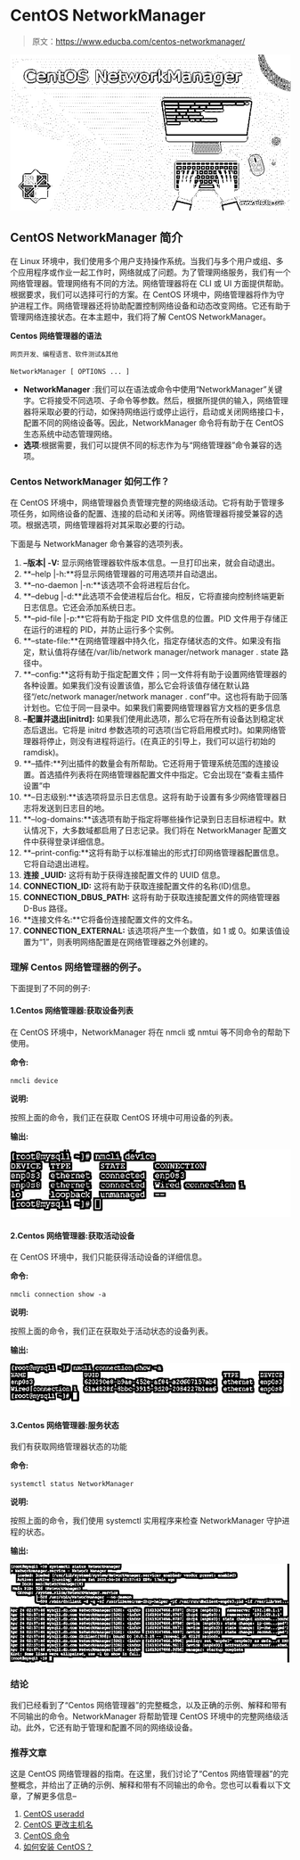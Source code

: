 # CentOS NetworkManager

> 原文：<https://www.educba.com/centos-networkmanager/>

![CentOS NetworkManager](img/9f3476f92bf74f3549446c7bd6cdd1dc.png)



## CentOS NetworkManager 简介

在 Linux 环境中，我们使用多个用户支持操作系统。当我们与多个用户或组、多个应用程序或作业一起工作时，网络就成了问题。为了管理网络服务，我们有一个网络管理器。管理网络有不同的方法。网络管理器将在 CLI 或 UI 方面提供帮助。根据要求，我们可以选择可行的方案。在 CentOS 环境中，网络管理器将作为守护进程工作。网络管理器还将协助配置控制网络设备和动态改变网络。它还有助于管理网络连接状态。在本主题中，我们将了解 CentOS NetworkManager。

**Centos 网络管理器的语法**

<small>网页开发、编程语言、软件测试&其他</small>

`NetworkManager [ OPTIONS ... ]`

*   **NetworkManager** :我们可以在语法或命令中使用“NetworkManager”关键字。它将接受不同选项、子命令等参数。然后，根据所提供的输入，网络管理器将采取必要的行动，如保持网络运行或停止运行，启动或关闭网络接口卡，配置不同的网络设备等。因此，NetworkManager 命令将有助于在 CentOS 生态系统中动态管理网络。
*   **选项**:根据需要，我们可以提供不同的标志作为与“网络管理器”命令兼容的选项。

### Centos NetworkManager 如何工作？

在 CentOS 环境中，网络管理器负责管理完整的网络级活动。它将有助于管理多项任务，如网络设备的配置、连接的启动和关闭等。网络管理器将接受兼容的选项。根据选项，网络管理器将对其采取必要的行动。

下面是与 NetworkManager 命令兼容的选项列表。

1.  **–版本| -V:** 显示网络管理器软件版本信息。一旦打印出来，就会自动退出。
2.  **–help |-h:**将显示网络管理器的可用选项并自动退出。
3.  **–no-daemon |-n:**该选项不会将进程后台化。
4.  **–debug |-d:**此选项不会使进程后台化。相反，它将直接向控制终端更新日志信息。它还会添加系统日志。
5.  **–pid-file |-p:**它将有助于指定 PID 文件信息的位置。PID 文件用于存储正在运行的进程的 PID，并防止运行多个实例。
6.  **–state-file:**在网络管理器中持久化，指定存储状态的文件。如果没有指定，默认值将存储在/var/lib/network manager/network manager . state 路径中。
7.  **–config:**这将有助于指定配置文件；同一文件将有助于设置网络管理器的各种设置。如果我们没有设置该值，那么它会将该值存储在默认路径“/etc/network manager/network manager . conf”中。这也将有助于回落计划也。它位于同一目录中。如果我们需要网络管理器官方文档的更多信息
8.  **–配置并退出[initrd]:** 如果我们使用此选项，那么它将在所有设备达到稳定状态后退出。它将是 initrd 参数选项的可选项(当它将启用模式时)。如果网络管理器将停止，则没有进程将运行。(在真正的引导上，我们可以运行初始的 ramdisk)。
9.  **–插件:**列出插件的数量会有所帮助。它还将用于管理系统范围的连接设置。首选插件列表将在网络管理器配置文件中指定。它会出现在“查看主插件设置”中
10.  **–日志级别:**该选项将显示日志信息。这将有助于设置有多少网络管理器日志将发送到日志目的地。
11.  **–log-domains:**该选项有助于指定将哪些操作记录到日志目标进程中。默认情况下，大多数域都启用了日志记录。我们将在 NetworkManager 配置文件中获得登录详细信息。
12.  **–print-config:**这将有助于以标准输出的形式打印网络管理器配置信息。它将自动退出进程。
13.  **连接 _UUID:** 这将有助于获得连接配置文件的 UUID 信息。
14.  **CONNECTION_ID:** 这将有助于获取连接配置文件的名称(ID)信息。
15.  **CONNECTION_DBUS_PATH:** 这将有助于获取连接配置文件的网络管理器 D-Bus 路径。
16.  **连接文件名:**它将备份连接配置文件的文件名。
17.  **CONNECTION_EXTERNAL:** 该选项将产生一个数值，如 1 或 0。如果该值设置为“1”，则表明网络配置是在网络管理器之外创建的。

### 理解 Centos 网络管理器的例子。

下面提到了不同的例子:

#### 1.Centos 网络管理器:获取设备列表

在 CentOS 环境中，NetworkManager 将在 nmcli 或 nmtui 等不同命令的帮助下使用。

**命令:**

`nmcli device`

**说明:**

按照上面的命令，我们正在获取 CentOS 环境中可用设备的列表。

**输出:**

![CentOS NetworkManager output 1](img/1c2dfc23023a93e1c5f8a3f337ba3937.png)



#### 2.Centos 网络管理器:获取活动设备

在 CentOS 环境中，我们只能获得活动设备的详细信息。

**命令:**

`nmcli connection show -a`

**说明:**

按照上面的命令，我们正在获取处于活动状态的设备列表。

**输出:**

![CentOS NetworkManager output 2](img/9ed987335a3dd6e3a77f7d08e2c40cdf.png)



#### 3.Centos 网络管理器:服务状态

我们有获取网络管理器状态的功能

**命令:**

`systemctl status NetworkManager`

**说明:**

按照上面的命令，我们使用 systemctl 实用程序来检查 NetworkManager 守护进程的状态。

**输出:**

![CentOS NetworkManager output 3](img/e7a0f8b00540186e9e47be89c937c4ca.png)



### 结论

我们已经看到了“Centos 网络管理器”的完整概念，以及正确的示例、解释和带有不同输出的命令。NetworkManager 将帮助管理 CentOS 环境中的完整网络级活动。此外，它还有助于管理和配置不同的网络级设备。

### 推荐文章

这是 CentOS 网络管理器的指南。在这里，我们讨论了“Centos 网络管理器”的完整概念，并给出了正确的示例、解释和带有不同输出的命令。您也可以看看以下文章，了解更多信息–

1.  [CentOS useradd](https://www.educba.com/centos-useradd/)
2.  [CentOS 更改主机名](https://www.educba.com/centos-change-hostname/)
3.  [CentOS 命令](https://www.educba.com/centos-commands/)
4.  [如何安装 CentOS？](https://www.educba.com/install-centos/)





